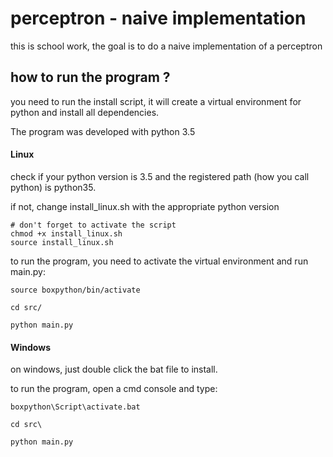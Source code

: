 # perceptron - naive implementation

this is school work, the goal is to do a naive implementation of a perceptron

## how to run the program ?

you need to run the install script, it will create a virtual environment for python and install all dependencies.

The program was developed with python 3.5

#### Linux

check if your python version is 3.5 and the registered path (how you call python) is python35.

if not, change install_linux.sh with the appropriate python version

```shell
# don't forget to activate the script
chmod +x install_linux.sh
source install_linux.sh
```

to run the program, you need to activate the virtual environment and run main.py:

```shell
source boxpython/bin/activate

cd src/

python main.py
```


#### Windows
on windows, just double click the bat file to install.

to run the program, open a cmd console and type:

```batch
boxpython\Script\activate.bat

cd src\

python main.py
```